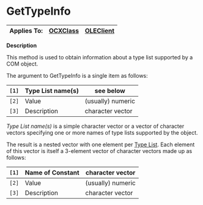 




<h1 class="heading"><span class="name">GetTypeInfo</span></h1>

| Applies To: | [OCXClass](./ocxclass.md) | [OLEClient](./oleclient.md) |
| --- | --- | ---  |


**Description**


This method is used to obtain information about a type list supported by a COM object.


The argument to GetTypeInfo is a single item as follows:


| `[1]` | Type List name(s) | see below |
| --- | --- | ---  |
| `[2]` | Value | (usually) numeric |
| `[3]` | Description | character vector |


*Type List name(s)* is a simple character vector or a vector of character vectors specifying one or more names of type lists supported by the object.


The result is a nested vector with one element per [Type List](./typelist.md). Each element of this vector is itself a 3-element vector of character vectors made up as follows:


| `[1]` | Name of Constant | character vector |
| --- | --- | ---  |
| `[2]` | Value | (usually) numeric |
| `[3]` | Description | character vector |




